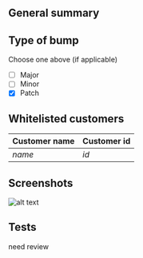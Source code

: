 <!--- Provide a general summary of the feature above -->

## General summary

<!--- Choose your type of bump of version you want to deploy -->

## Type of bump

Choose one above (if applicable)

-   [ ] Major
-   [ ] Minor
-   [x] Patch

<!--- If your extension is private add customer names and ids above -->

## Whitelisted customers

| Customer name | Customer id |
| ------------- | ----------- |
| _name_        | _id_        |

<!--- Add some screenshots of your extensions above -->

## Screenshots
![alt text](https://github.com/pointstar-dev/Lumapps_Test/blob/93b607ec136c4e2f6fbd17ddb00186679a395fe6/.github/pointstar_test.png)

<!--- Add needed information to let reviewer test your extension locally -->

## Tests
need review